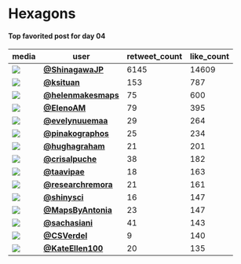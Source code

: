 # Hexagons

#### Top favorited post for day 04
| media                                                                                         | user                                                                                 |   retweet_count |   like_count |
|-----------------------------------------------------------------------------------------------|--------------------------------------------------------------------------------------|-----------------|--------------|
| ![](https://pbs.twimg.com/media/FDWB_2-acAEhZi-.jpg)                                          | **[@ShinagawaJP](https://twitter.com/ShinagawaJP/status/1456229761366179843)**       |            6145 |        14609 |
| ![](https://pbs.twimg.com/media/FDU4Q0IX0AAIjyL.jpg)                                          | **[@ksituan](https://twitter.com/ksituan/status/1456283847255937027)**               |             153 |          787 |
| ![](https://pbs.twimg.com/media/FDWqeK-VQAQ7TqK.jpg)                                          | **[@helenmakesmaps](https://twitter.com/helenmakesmaps/status/1456258072834314248)** |              75 |          600 |
| ![](https://pbs.twimg.com/media/FDOFH4OWEAYjOBM.jpg)                                          | **[@ElenoAM](https://twitter.com/ElenoAM/status/1456066414234587138)**               |              79 |          395 |
| ![](https://pbs.twimg.com/media/FDVcQ3nX0AEB4-V.jpg)                                          | **[@evelynuuemaa](https://twitter.com/evelynuuemaa/status/1456172173027123203)**     |              29 |          264 |
| ![](https://pbs.twimg.com/media/FDT4_nBWQA4hEAW.jpg)                                          | **[@pinakographos](https://twitter.com/pinakographos/status/1456062370254630919)**   |              25 |          234 |
| ![](https://pbs.twimg.com/ext_tw_video_thumb/1456315207140134929/pu/img/izDivqVMVyUzleTE.jpg) | **[@hughagraham](https://twitter.com/hughagraham/status/1456315600242937861)**       |              21 |          201 |
| ![](https://pbs.twimg.com/media/FDTx18JXIAYaxTe.jpg)                                          | **[@crisalpuche](https://twitter.com/crisalpuche/status/1456055075101622272)**       |              38 |          182 |
| ![](https://pbs.twimg.com/media/FDVke-IX0AA-NiJ.jpg)                                          | **[@taavipae](https://twitter.com/taavipae/status/1456180554479644673)**             |              18 |          163 |
| ![](https://pbs.twimg.com/ext_tw_video_thumb/1456359419973980163/pu/img/b3yxtQmOuw59e8xF.jpg) | **[@researchremora](https://twitter.com/researchremora/status/1456359573468684293)** |              21 |          161 |
| ![](https://pbs.twimg.com/media/FDWVGreXIAUIOsJ.jpg)                                          | **[@shinysci](https://twitter.com/shinysci/status/1456265664356700173)**             |              16 |          147 |
| ![](https://pbs.twimg.com/media/FDVYuhFWQAIf_NF.jpg)                                          | **[@MapsByAntonia](https://twitter.com/MapsByAntonia/status/1456167613415972867)**   |              23 |          147 |
| ![](https://pbs.twimg.com/media/FDXdcU1WYAg3r_u.jpg)                                          | **[@sachasiani](https://twitter.com/sachasiani/status/1456314079635779584)**         |              41 |          143 |
| ![](https://pbs.twimg.com/media/FDWEtl9UcAYuZyd.jpg)                                          | **[@CSVerdel](https://twitter.com/CSVerdel/status/1456216018032885768)**             |               9 |          140 |
| ![](https://pbs.twimg.com/media/FDNnTe5X0AE7UXh.jpg)                                          | **[@KateEllen100](https://twitter.com/KateEllen100/status/1456169090729615361)**     |              20 |          135 |
 
